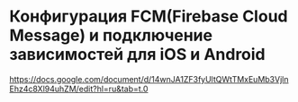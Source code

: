 # Конфигурация FCM(Firebase Cloud Message) и подключение зависимостей для iOS и Android # 
https://docs.google.com/document/d/14wnJA1ZF3fyUltQWtTMxEuMb3VjlnEhz4c8Xl94uhZM/edit?hl=ru&tab=t.0